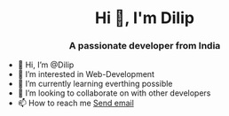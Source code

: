 <h1 align="center">Hi 👋, I'm Dilip</h1>
<h3 align="center">A passionate developer from India</h3>


- 👋 Hi, I’m @Dilip
- 👀 I’m interested in Web-Development
- 🌱 I’m currently learning everthing possible
- 💞️ I’m looking to collaborate on with other developers
- 📫 How to reach me <a href="mailto:dilip2360@gmail.com">Send email</a> 

<!---
dilipraj01/dilipraj01 is a ✨ special ✨ repository because its `README.md` (this file) appears on your GitHub profile.
You can click the Preview link to take a look at your changes.
--->
